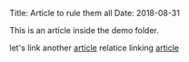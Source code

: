 Title: Article to rule them all
Date: 2018-08-31

This is an article inside the demo folder.

let's link another [article]({filename}/pages/about.md)
relatice linking [article]({filename}../art2.md) 

